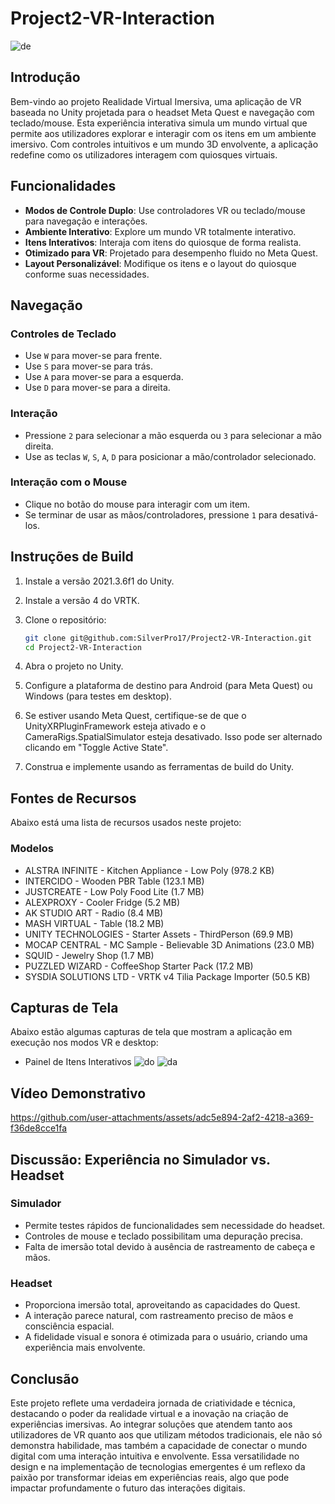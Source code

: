 # Project2-VR-Interaction

![de](https://github.com/user-attachments/assets/47908044-4c76-4c75-a2fc-92b7b7f29ff1)

## Introdução

Bem-vindo ao projeto Realidade Virtual Imersiva, uma aplicação de VR baseada no Unity projetada para o headset Meta Quest e navegação com teclado/mouse. Esta experiência interativa simula um mundo virtual que permite aos utilizadores explorar e interagir com os itens em um ambiente imersivo. Com controles intuitivos e um mundo 3D envolvente, a aplicação redefine como os utilizadores interagem com quiosques virtuais.

## Funcionalidades

- **Modos de Controle Duplo**: Use controladores VR ou teclado/mouse para navegação e interações.
- **Ambiente Interativo**: Explore um mundo VR totalmente interativo.
- **Itens Interativos**: Interaja com itens do quiosque de forma realista.
- **Otimizado para VR**: Projetado para desempenho fluido no Meta Quest.
- **Layout Personalizável**: Modifique os itens e o layout do quiosque conforme suas necessidades.

## Navegação

### Controles de Teclado

- Use `W` para mover-se para frente.
- Use `S` para mover-se para trás.
- Use `A` para mover-se para a esquerda.
- Use `D` para mover-se para a direita.

### Interação

- Pressione `2` para selecionar a mão esquerda ou `3` para selecionar a mão direita.
- Use as teclas `W`, `S`, `A`, `D` para posicionar a mão/controlador selecionado.

### Interação com o Mouse

- Clique no botão do mouse para interagir com um item.
- Se terminar de usar as mãos/controladores, pressione `1` para desativá-los.

## Instruções de Build

1. Instale a versão 2021.3.6f1 do Unity.
2. Instale a versão 4 do VRTK.
3. Clone o repositório:

   ```bash
   git clone git@github.com:SilverPro17/Project2-VR-Interaction.git
   cd Project2-VR-Interaction
   
4. Abra o projeto no Unity.
5. Configure a plataforma de destino para Android (para Meta Quest) ou Windows (para testes em desktop).
6. Se estiver usando Meta Quest, certifique-se de que o UnityXRPluginFramework esteja ativado e o CameraRigs.SpatialSimulator esteja desativado. Isso pode ser alternado clicando em "Toggle Active State".
7. Construa e implemente usando as ferramentas de build do Unity.

## Fontes de Recursos
Abaixo está uma lista de recursos usados neste projeto:

### Modelos
- ALSTRA INFINITE - Kitchen Appliance - Low Poly (978.2 KB)
- INTERCIDO - Wooden PBR Table (123.1 MB)
- JUSTCREATE - Low Poly Food Lite (1.7 MB)
- ALEXPROXY - Cooler Fridge (5.2 MB)
- AK STUDIO ART - Radio (8.4 MB)
- MASH VIRTUAL - Table (18.2 MB)
- UNITY TECHNOLOGIES - Starter Assets - ThirdPerson (69.9 MB)
- MOCAP CENTRAL - MC Sample - Believable 3D Animations (23.0 MB)
- SQUID - Jewelry Shop (1.7 MB)
- PUZZLED WIZARD - CoffeeShop Starter Pack (17.2 MB)
- SYSDIA SOLUTIONS LTD - VRTK v4 Tilia Package Importer (50.5 KB)

## Capturas de Tela
Abaixo estão algumas capturas de tela que mostram a aplicação em execução nos modos VR e desktop:

- Painel de Itens Interativos
![do](https://github.com/user-attachments/assets/4ed50dca-eedd-4688-80e1-d990f76dd0dc)  ![da](https://github.com/user-attachments/assets/62d37c52-4c03-4a2b-9148-6f613cbc547d)

## Vídeo Demonstrativo

https://github.com/user-attachments/assets/adc5e894-2af2-4218-a369-f36de8cce1fa

## Discussão: Experiência no Simulador vs. Headset
### Simulador
- Permite testes rápidos de funcionalidades sem necessidade do headset.
- Controles de mouse e teclado possibilitam uma depuração precisa.
- Falta de imersão total devido à ausência de rastreamento de cabeça e mãos.

### Headset
- Proporciona imersão total, aproveitando as capacidades do Quest.
- A interação parece natural, com rastreamento preciso de mãos e consciência espacial.
- A fidelidade visual e sonora é otimizada para o usuário, criando uma experiência mais envolvente.

## Conclusão
Este projeto reflete uma verdadeira jornada de criatividade e técnica, destacando o poder da realidade virtual e a inovação na criação de experiências imersivas. Ao integrar soluções que atendem tanto aos utilizadores de VR quanto aos que utilizam métodos tradicionais, ele não só demonstra habilidade, mas também a capacidade de conectar o mundo digital com uma interação intuitiva e envolvente. Essa versatilidade no design e na implementação de tecnologias emergentes é um reflexo da paixão por transformar ideias em experiências reais, algo que pode impactar profundamente o futuro das interações digitais.
